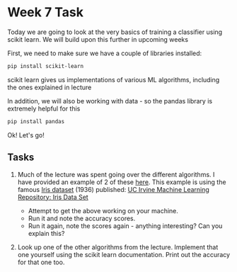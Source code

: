 # Week 7 Task

Today we are going to look at the very basics of training a classifier using scikit learn. We will build upon this 
further in upcoming weeks

First, we need to make sure we have a couple of libraries installed:

```bash
pip install scikit-learn
```
scikit learn gives us implementations of various ML algorithms, including the ones explained in lecture

In addition, we will also be working with data - so the pandas library is extremely helpful for this

```bash
pip install pandas
```
Ok! Let's go! 

## Tasks

1. Much of the lecture was spent going over the different algorithms. I have provided an example of 2 of 
these [here](https://github.com/darrened/526/tree/main/Week7/classification.py).
This example is using the famous [Iris dataset](https://github.com/darrened/526/tree/main/Week7/iris.csv) (1936) 
published: [UC Irvine Machine Learning Repository: Iris Data Set](https://archive.ics.uci.edu/dataset/53/iris)
   * Attempt to get the above working on your machine. 
   * Run it and note the accuracy scores.
   * Run it again, note the scores again - anything interesting? Can you explain this?

   
2. Look up one of the other algorithms from the lecture. Implement that one yourself using the scikit learn 
documentation. Print out the accuracy for that one too.
